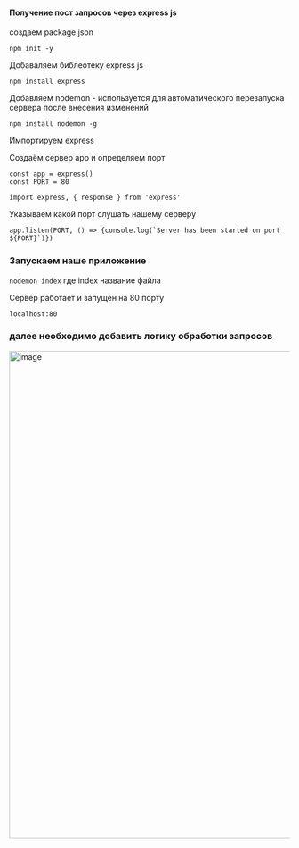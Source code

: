 #### Получение  пост запросов через express js

создаем  package.json

`npm init -y`

Добаваляем библеотеку express js

`npm install express`

Добавляем nodemon - используется для автоматического перезапуска сервера после внесения  изменений

`npm install nodemon -g`

Импортируем express

Создаём сервер app и определяем порт

`const app = express()`  
`const PORT = 80`  

`import express, { response } from 'express'`  

Указываем какой порт слушать нашему серверу

``app.listen(PORT, () => {console.log(`Server has been started on port ${PORT}`)})``

### Запускаем наше приложение 

`nodemon index` где index название файла

Сервер работает и запущен на 80 порту 

`localhost:80`  

### далее необходимо добавить логику обработки запросов 


<img width="874" alt="image" src="https://github.com/ScherbakovM/receiving_post_request_express_js/assets/109952823/2056a380-5635-46ab-8091-06f9b2623a2a">

